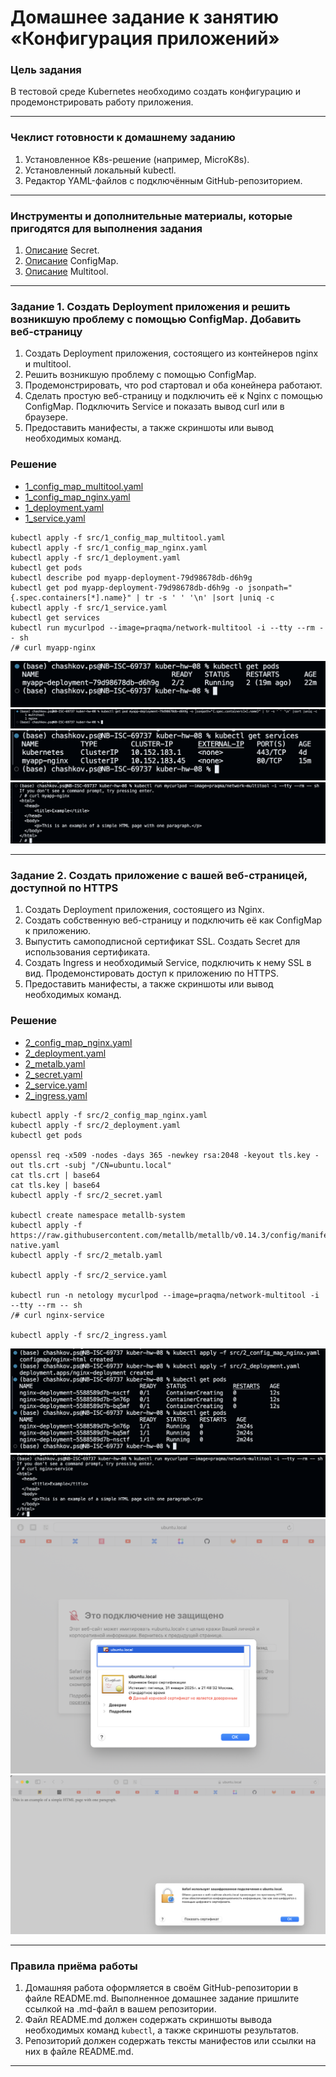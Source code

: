 # Домашнее задание к занятию «Конфигурация приложений»

### Цель задания

В тестовой среде Kubernetes необходимо создать конфигурацию и продемонстрировать работу приложения.

------

### Чеклист готовности к домашнему заданию

1. Установленное K8s-решение (например, MicroK8s).
2. Установленный локальный kubectl.
3. Редактор YAML-файлов с подключённым GitHub-репозиторием.

------

### Инструменты и дополнительные материалы, которые пригодятся для выполнения задания

1. [Описание](https://kubernetes.io/docs/concepts/configuration/secret/) Secret.
2. [Описание](https://kubernetes.io/docs/concepts/configuration/configmap/) ConfigMap.
3. [Описание](https://github.com/wbitt/Network-MultiTool) Multitool.

------

### Задание 1. Создать Deployment приложения и решить возникшую проблему с помощью ConfigMap. Добавить веб-страницу

1. Создать Deployment приложения, состоящего из контейнеров nginx и multitool.
2. Решить возникшую проблему с помощью ConfigMap.
3. Продемонстрировать, что pod стартовал и оба конейнера работают.
4. Сделать простую веб-страницу и подключить её к Nginx с помощью ConfigMap. Подключить Service и показать вывод curl или в браузере.
5. Предоставить манифесты, а также скриншоты или вывод необходимых команд.

### Решение

* [1_config_map_multitool.yaml](./src/1_config_map_multitool.yaml)
* [1_config_map_nginx.yaml](./src/1_config_map_nginx.yaml)
* [1_deployment.yaml](./src/1_deployment.yaml)
* [1_service.yaml](./src/1_service.yaml)

```shell
kubectl apply -f src/1_config_map_multitool.yaml
kubectl apply -f src/1_config_map_nginx.yaml
kubectl apply -f src/1_deployment.yaml
kubectl get pods
kubectl describe pod myapp-deployment-79d98678db-d6h9g
kubectl get pod myapp-deployment-79d98678db-d6h9g -o jsonpath="{.spec.containers[*].name}" | tr -s ' ' '\n' |sort |uniq -c
kubectl apply -f src/1_service.yaml
kubectl get services
kubectl run mycurlpod --image=praqma/network-multitool -i --tty --rm -- sh
/# curl myapp-nginx
```

<img src="./img/1.png">

<img src="./img/2.png">

<img src="./img/3.png">

<img src="./img/4.png">

------

### Задание 2. Создать приложение с вашей веб-страницей, доступной по HTTPS 

1. Создать Deployment приложения, состоящего из Nginx.
2. Создать собственную веб-страницу и подключить её как ConfigMap к приложению.
3. Выпустить самоподписной сертификат SSL. Создать Secret для использования сертификата.
4. Создать Ingress и необходимый Service, подключить к нему SSL в вид. Продемонстировать доступ к приложению по HTTPS. 
4. Предоставить манифесты, а также скриншоты или вывод необходимых команд.

### Решение

* [2_config_map_nginx.yaml](./src/2_config_map_nginx.yaml)
* [2_deployment.yaml](./src/2_deployment.yaml)
* [2_metalb.yaml](./src/2_metalb.yaml)
* [2_secret.yaml](./src/2_secret.yaml)
* [2_service.yaml](./src/2_service.yaml)
* [2_ingress.yaml](./src/2_ingress.yaml)

```shell
kubectl apply -f src/2_config_map_nginx.yaml
kubectl apply -f src/2_deployment.yaml
kubectl get pods

openssl req -x509 -nodes -days 365 -newkey rsa:2048 -keyout tls.key -out tls.crt -subj "/CN=ubuntu.local"
cat tls.crt | base64
cat tls.key | base64
kubectl apply -f src/2_secret.yaml

kubectl create namespace metallb-system 
kubectl apply -f https://raw.githubusercontent.com/metallb/metallb/v0.14.3/config/manifests/metallb-native.yaml
kubectl apply -f src/2_metalb.yaml 

kubectl apply -f src/2_service.yaml

kubectl run -n netology mycurlpod --image=praqma/network-multitool -i --tty --rm -- sh
/# curl nginx-service

kubectl apply -f src/2_ingress.yaml
```

<img src="./img/5.png">

<img src="./img/6.png">

<img src="./img/7.png">

<img src="./img/8.png">

------

### Правила приёма работы

1. Домашняя работа оформляется в своём GitHub-репозитории в файле README.md. Выполненное домашнее задание пришлите ссылкой на .md-файл в вашем репозитории.
2. Файл README.md должен содержать скриншоты вывода необходимых команд `kubectl`, а также скриншоты результатов.
3. Репозиторий должен содержать тексты манифестов или ссылки на них в файле README.md.

------
